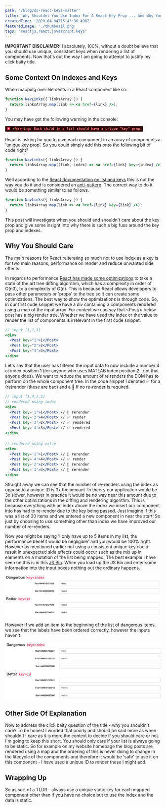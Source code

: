 ```yaml
---
path: '/blog/do-react-keys-matter'
title: 'Why Shouldnt You Use Index For A React Key Prop ... And Why You Shouldnt Care'
createdTime: '2020-04-04T15:45:36.496Z'
featuredImage: './thumbnail.png'
tags: 'reactjs,react,javascript,keys'
---
```


<p><b>IMPORTANT DISCLAIMER:</b> I absolutely, 100%, without a doubt believe that you should use  unique, consistent keys when rendering a list of components. Now that's out the way I am going to attempt to justify my click baity title.</p>

<h2>Some Context On Indexes and Keys</h2>

<p>When mapping over elements in a React component like so:</p>

```jsx
function NavLinks({ linksArray }) {
  return linksArray.map(link => <a href={link} />);
}
```

<p>You may have got the following warning in the console:</p>

<img src='key_warning.png'/>

<p>React is asking for you to give each component in an array of components a 'unique key prop'. So you could simply add this onto the following bit of code right?</p>

```jsx
function NavLinks({ linksArray }) {
  return linksArray.map((link, index) => <a href={link} key={index} />);
}
```

<p>Well according to the <a href='https://reactjs.org/docs/lists-and-keys.html'>React documentation on list and keys</a> this is not the way you do it and is considered an <a href='https://medium.com/@robinpokorny/index-as-a-key-is-an-anti-pattern-e0349aece318'>anti-pattern</a>. The correct way to do it would be something similar to as follows.<p>

```jsx
function NavLinks({ linksArray }) {
  return linksArray.map(link => <a href={link} key={link} />);
}
```

<p>This post will investigate when you should and shouldn't care about the key prop and give some insight into why there is such a big fuss around the key prop and indexes.</p>

<h2>Why You Should Care</h2>

<p>The main reasons for React reiterating so much not to use index as a key is for two main reasons; performance on render and reduce unwanted side effects.</p>

<p>In regards to performance <a href='https://reactjs.org/docs/reconciliation.html'>React has made some optimizations</a> to take a state of the art tree diffing algorithm, which has a complexity in order of  O(n3), to a complexity of O(n). This is because React allows developers to pass other parameters or 'props' to the tree so it can create some optimizations. The best way to show the optimizations is through code. So, in our first code snippet we have a div containing 3 components rendered using a map of the input array. For context we can say that &lt;Post/&gt; below post has a big render tree. Whether we have used the index or the value to render the list of components is irrelevant in the first code snippet.<p>

```jsx
// input [1,2,3]
<div>
  <Post key="1">1</Post>
  <Post key="2">2</Post>
  <Post key="3">3</Post>
</div>
```

<p>Let's say that the user has filtered the input data to now include a number 4 at index position 1 (for anyone who uses MATLAB index position 2...not that anyone does). We want to reduce the amount of re renders the DOM has to perform on the whole component tree. In the code snippet I denoted ✅ for a (re)render (these are bad) and a 🚫 if no re-render is required.</p>

```jsx
// input [1,4,2,3]
// rendered using index
<div>
  <Post key='1'>1</Post> // 🚫 rerender
  <Post key='2'>4</Post> // ✅ render
  <Post key='3'>2</Post> // ✅ rendered
  <Post key='4'>3</Post> // ✅ rendered
</div>

// rendered using value
<div>
  <Post key='1'>1</Post> // 🚫 rerender
  <Post key='4'>4</Post> // ✅ render
  <Post key='2'>2</Post> // 🚫 rerender
  <Post key='3'>3</Post> // 🚫 rerender
</div>
```

<p>Straight away we can see that the number of re-renders using the index as oppose to a unique ID is 3x the amount.  In theory our application would be 3x slower, however in practice it would be no way near this amount due to the other optimizations in the diffing and rendering algorithm. This is because everything with an index above the index we insert our component into has had to re-render due to the key being passed. Just imagine if this was a list of 30 items and we entered a new component in near the start! So just by choosing to use something other than index we have improved our number of re-renders.</p>

<p>Now you might be saying 'I only have up to 5 items in my list, the performance benefit would be negligible' and you would be 100% right. However as mentioned earlier not using a consistent unique key could result in unexpected side effects could occur such as the mix up in elements on a mutation of the list being mapped. The best example I have seen on this is in this <a href='https://jsbin.com/wohima/edit?output'>JS Bin</a>. When you load up the JS Bin and enter some information into the input boxes nothing out the ordinary happens.</p>

<img src='before_reordering.png'/>

<p>However if we add an item to the beginning of the list of dangerous items, we see that the labels have been ordered correctly, however the inputs haven't.</p>

<img src='after_reordering.png'/>

<h2>Other Side Of Explanation</h2>

<p>Now to address the click baity question of the title - why you shouldn't care? To be honest I worded that poorly and should be said more as when shouldn't I care as it is more the context to decide if you should care or not. I'm going to keep this short. You should only care if your list is always going to be static. So for example on my website homepage the blog posts are rendered using a map and the ordering of this is never doing to change in the lifecycle of the components and therefore it would be 'safe' to use it on this component - I have used a unique ID to render these I might add.</p>

<h2>Wrapping Up</h2>

<p>So as sort of a TLDR - always use a unique static key for each mapped component other than if you have no choice but to use the index and the data is static.</p>

